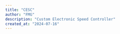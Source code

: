 ```yaml
---
title: "CESC"
author: "FMG"
description: "Custom Electronic Speed Controller"
created_at: "2024-07-16"
---
```

